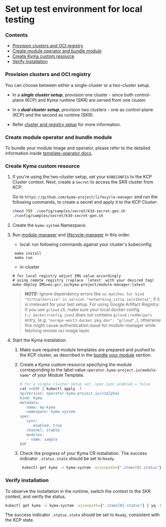 # Set up test environment for local testing

### Contents
* [Provision clusters and OCI registry](#provision-clusters-and-oci-registry)
* [Create module operator and bundle module](#create-module-operator-and-bundle-module)
* [Create Kyma custom resource](#create-kyma-custom-resource)
* [Verify installation](#verify-installation)

### Provision clusters and OCI registry

You can choose between either a single-cluster or a two-cluster setup.

- In a **_single cluster setup_**, provision one cluster - since both control-plane (KCP) and Kyma runtime (SKR) are served from one cluster.

- In a **_dual cluster setup_**, provision two clusters - one as control-plane (KCP) and the second as runtime (SKR).

- Refer [cluster and registry setup](provision-cluster-and-registry.md) for more information.

### Create module operator and bundle module

To bundle your module image and operator, please refer to the detailed information inside [template-operator docs](../../../template-operator/README.md#bundling-and-installation).

### Create Kyma custom resource

1. If you're using the two-cluster setup, set your `KUBECONFIG` to the KCP Cluster context.
   Next, create a `Secret` to access the SKR cluster from KCP:

   Go to `https://github.com/kyma-project/lifecycle-manager` and run the following commands, to create a secret and apply it to the KCP Cluster:

   ```sh
   chmod 755 ./config/samples/secret/k3d-secret-gen.sh
   ./config/samples/secret/k3d-secret-gen.sh
   ```

2. Create the `kyma-system` Namespace:

5. Run [module-manager](https://github.com/kyma-project/module-manager/tree/main/operator) and [lifecycle-manager](https://github.com/kyma-project/lifecycle-manager/tree/main) in this order.
   * local: run following commands against your cluster's kubeconfig
   ```shell
    make install
    make run
   ```
   * in-cluster
   ```shell
   # for local registry adjust IMG value accordingly
   # using remote registry (replace `latest` with your desired tag)
   make deploy IMG=eu.gcr.io/kyma-project/module-manager:latest
   ```

   > _**NOTE:**_ Ignore dependency errors like `no matches for kind "VirtualService" in version "networking.istio.io/v1beta1"`, if it is irrelevant for your test setup.
   For using Google Artifact Registry: if you use `gcloud` cli, make sure your local docker config (`~/.docker/config.json`) does not contains `gcloud` `credHelpers` entry, (e.g: `"europe-west3-docker.pkg.dev": "gcloud",`), otherwise this might cause authentication issue for module-manager while fetching remote oci image layer.

4. Start the Kyma installation.

   1. Make sure required module templates are prepared and pushed to the KCP cluster, as described in the [bundle your module](#create-module-operator-and-bundle-module) section. 

   2. Create a Kyma custom resource specifying the module corresponding to the label value `operator.kyma-project.io/module-name"` of your Module Template.
   
      ```sh
      # for a single cluster setup set .spec.sync.enabled = false
      cat <<EOF | kubectl apply -f -
      apiVersion: operator.kyma-project.io/v1alpha1
      kind: Kyma
      metadata:
         name: my-kyma
         namespace: kyma-system
      spec:
         sync:
            enabled: true
         channel: stable
         modules:
         - name: sample
      EOF 
      ```
   
   3. Check the progress of your Kyma CR installation. The success indicator `.status.state` should be set to `Ready`.
      ```sh
       kubectl get kyma -n kyma-system -ojsonpath={".items[0].status"} | yq -P
      ```
      

### Verify installation

To observe the installation in the runtime, switch the context to the SKR context, and verify the status.

  ```sh
  kubectl get kyma -n kyma-system -ojsonpath={".items[0].status"} | yq -P
  ```
  The success indicator `.status.state` should be set to `Ready`, consistent with the KCP state.
